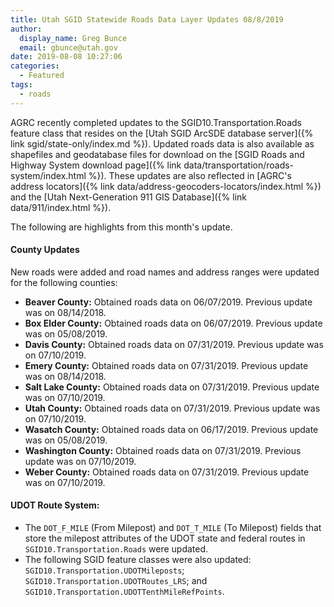 ```yaml
---
title: Utah SGID Statewide Roads Data Layer Updates 08/8/2019
author:
  display_name: Greg Bunce
  email: gbunce@utah.gov
date: 2019-08-08 10:27:06
categories:
  - Featured
tags:
  - roads
---
```


AGRC recently completed updates to the SGID10.Transportation.Roads feature class that resides on the [Utah SGID ArcSDE database server]({% link sgid/state-only/index.md %}). Updated roads data is also available as shapefiles and geodatabase files for download on the [SGID Roads and Highway System download page]({% link data/transportation/roads-system/index.html %}). These updates are also reflected in [AGRC's address locators]({% link data/address-geocoders-locators/index.html %}) and the [Utah Next-Generation 911 GIS Database]({% link data/911/index.html %}).

The following are highlights from this month's update.

#### County Updates

New roads were added and road names and address ranges were updated for the following counties:

- **Beaver County:** Obtained roads data on 06/07/2019. Previous update was on 08/14/2018.
- **Box Elder County:** Obtained roads data on 06/07/2019. Previous update was on 05/08/2019.
- **Davis County:** Obtained roads data on 07/31/2019. Previous update was on 07/10/2019.
- **Emery County:** Obtained roads data on 07/31/2019. Previous update was on 08/14/2018.
- **Salt Lake County:** Obtained roads data on 07/31/2019. Previous update was on 07/10/2019.
- **Utah County:** Obtained roads data on 07/31/2019. Previous update was on 07/10/2019.
- **Wasatch County:** Obtained roads data on 06/17/2019. Previous update was on 05/08/2019.
- **Washington County:** Obtained roads data on 07/31/2019. Previous update was on 07/10/2019.
- **Weber County:** Obtained roads data on 07/31/2019. Previous update was on 07/10/2019.

#### UDOT Route System:

- The `DOT_F_MILE` (From Milepost) and `DOT_T_MILE` (To Milepost) fields that store the milepost attributes of the UDOT state and federal routes in `SGID10.Transportation.Roads` were updated.
- The following SGID feature classes were also updated: `SGID10.Transportation.UDOTMileposts`; `SGID10.Transportation.UDOTRoutes_LRS`; and `SGID10.Transportation.UDOTTenthMileRefPoints`.

